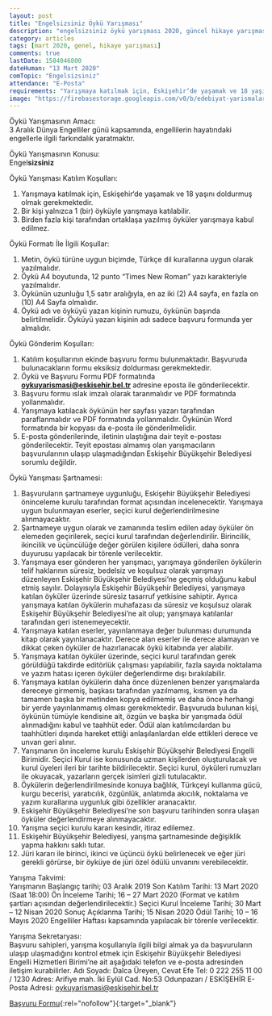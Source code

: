 ```yaml
---
layout: post
title: "Engelsizsiniz Öykü Yarışması"
description: "engelsizsiniz öykü yarışması 2020, güncel hikaye yarışması 2020"
category: articles
tags: [mart 2020, genel, hikaye yarışması]
comments: true
lastDate: 1584046800
dateHuman: "13 Mart 2020"
comTopic: "Engelsizsiniz"
attendance: "E-Posta"
requirements: "Yarışmaya katılmak için, Eskişehir‘de yaşamak ve 18 yaşını doldurmuş olmak gerekmektedir."
image: "https://firebasestorage.googleapis.com/v0/b/edebiyat-yarismalari.appspot.com/o/engelsizsiniz-oyku-yarismasi-2020.jpg?alt=media&token=72dd83dd-6871-4e56-af2f-44678da4befd"
---
```


Öykü Yarışmasının Amacı:  
3 Aralık Dünya Engelliler günü kapsamında, engellilerin hayatındaki engellerle ilgili farkındalık yaratmaktır.  

Öykü Yarışmasının Konusu:  
Engel**sizsiniz**

Öykü Yarışması Katılım Koşulları:  
1. Yarışmaya katılmak için, Eskişehir‘de yaşamak ve 18 yaşını doldurmuş olmak gerekmektedir.
2. Bir kişi yalnızca 1 (bir) öyküyle yarışmaya katılabilir.
3. Birden fazla kişi tarafından ortaklaşa yazılmış öyküler yarışmaya kabul edilmez.

Öykü Formatı İle İlgili Koşullar:  
1. Metin, öykü türüne uygun biçimde, Türkçe dil kurallarına uygun olarak yazılmalıdır.
2. Öykü A4 boyutunda, 12 punto “Times New Roman” yazı karakteriyle yazılmalıdır.
3. Öykünün uzunluğu 1,5 satır aralığıyla, en az iki (2) A4 sayfa, en fazla on (10) A4 Sayfa olmalıdır.
4. Öykü adı ve öyküyü yazan kişinin rumuzu, öykünün başında belirtilmelidir. Öyküyü yazan kişinin adı sadece başvuru formunda yer almalıdır.

Öykü Gönderim Koşulları:  
1. Katılım koşullarının ekinde başvuru formu bulunmaktadır. Başvuruda bulunacakların formu eksiksiz doldurması gerekmektedir.
2. Öykü ve Başvuru Formu PDF formatında **oykuyarismasi@eskisehir.bel.tr** adresine eposta ile gönderilecektir.
3. Başvuru formu ıslak imzalı olarak taranmalıdır ve PDF formatında yollanmalıdır.
4. Yarışmaya katılacak öykünün her sayfası yazarı tarafından paraflanmalıdır ve PDF formatında yollanmalıdır. Öykünün Word formatında bir kopyası da e-posta ile gönderilmelidir.
5. E-posta gönderilerinde, iletinin ulaştığına dair teyit e-postası gönderilecektir. Teyit epostası almamış olan yarışmacıların başvurularının ulaşıp ulaşmadığından Eskişehir Büyükşehir Belediyesi sorumlu değildir.

Öykü Yarışması Şartnamesi:  
1. Başvuruların şartnameye uygunluğu, Eskişehir Büyükşehir Belediyesi öninceleme kurulu tarafından format açısından incelenecektir. Yarışmaya uygun bulunmayan 
eserler, seçici kurul değerlendirilmesine alınmayacaktır.
2. Şartnameye uygun olarak ve zamanında teslim edilen aday öyküler ön elemeden geçirilerek, seçici kurul tarafından değerlendirilir. Birincilik, ikincilik ve üçüncülüğe değer görülen kişilere ödülleri, daha sonra duyurusu yapılacak bir törenle verilecektir.
3. Yarışmaya eser gönderen her yarışmacı, yarışmaya gönderilen öykülerin telif haklarının süresiz, bedelsiz ve koşulsuz olarak yarışmayı düzenleyen Eskişehir Büyükşehir Belediyesi’ne geçmiş olduğunu kabul etmiş sayılır. Dolayısıyla Eskişehir Büyükşehir Belediyesi, yarışmaya katılan öyküler üzerinde süresiz tasarruf yetkisine sahiptir. Ayrıca yarışmaya katılan öykülerin muhafazası da süresiz ve koşulsuz olarak Eskişehir Büyükşehir Belediyesi’ne ait olup; yarışmaya katılanlar tarafından geri istenemeyecektir.
4. Yarışmaya katılan eserler, yayınlanmaya değer bulunması durumunda kitap olarak yayınlanacaktır. Derece alan eserler ile derece alamayan ve dikkat çeken öyküler de hazırlanacak öykü kitabında yer alabilir.
5. Yarışmaya katılan öyküler üzerinde, seçici kurul tarafından gerek görüldüğü takdirde editörlük çalışması yapılabilir, fazla sayıda noktalama ve yazım hatası içeren öyküler değerlendirme dışı bırakılabilir.
6. Yarışmaya katılan öykülerin daha önce düzenlenen benzer yarışmalarda dereceye girmemiş, başkası tarafından yazılmamış, kısmen ya da tamamen başka bir metinden
kopya edilmemiş ve daha önce herhangi bir yerde yayınlanmamış olması gerekmektedir. Başvuruda bulunan kişi, öykünün tümüyle kendisine ait, özgün ve başka bir yarışmada ödül alınmadığını kabul ve taahhüt eder. Ödül alan katılımcılardan bu taahhütleri dışında hareket ettiği anlaşılanlardan elde ettikleri derece ve unvan geri alınır.
7. Yarışmanın ön inceleme kurulu Eskişehir Büyükşehir Belediyesi Engelli Birimidir. Seçici Kurul ise konusunda uzman kişilerden oluşturulacak ve kurul üyeleri ileri bir tarihte bildirilecektir. Seçici kurul, öyküleri rumuzları ile okuyacak, yazarların gerçek isimleri gizli tutulacaktır.
8. Öykülerin değerlendirilmesinde konuya bağlılık, Türkçeyi kullanma gücü, kurgu becerisi, yaratıcılık, özgünlük, anlatımda akıcılık, noktalama ve yazım kurallarına uygunluk gibi özellikler aranacaktır.
9. Eskişehir Büyükşehir Belediyesi’ne son başvuru tarihinden sonra ulaşan öyküler değerlendirmeye alınmayacaktır.
10. Yarışma seçici kurulu kararı kesindir, itiraz edilemez. 
11. Eskişehir Büyükşehir Belediyesi, yarışma şartnamesinde değişiklik yapma hakkını saklı tutar.
12. Jüri kararı ile birinci, ikinci ve üçüncü öykü belirlenecek ve eğer jüri gerekli görürse, bir öyküye de jüri özel ödülü unvanını verebilecektir.

Yarışma Takvimi:  
Yarışmanın Başlangıç tarihi; 03 Aralık 2019
Son Katılım Tarihi: 13 Mart 2020 (Saat 18:00)
Ön İnceleme Tarihi; 16 – 27 Mart 2020
(Format ve katılım şartları açısından değerlendirilecektir.)
Seçici Kurul İnceleme Tarihi; 30 Mart – 12 Nisan 2020
Sonuç Açıklanma Tarihi; 15 Nisan 2020
Ödül Tarihi; 10 – 16 Mayıs 2020 Engelliler Haftası kapsamında
yapılacak bir törenle verilecektir.

Yarışma Sekretaryası:  
Başvuru sahipleri, yarışma koşullarıyla ilgili bilgi almak ya da başvuruların ulaşıp ulaşmadığını kontrol etmek için Eskişehir Büyükşehir Belediyesi Engelli Hizmetleri Birimi’ne ait aşağıdaki telefon ve e-posta adresinden iletişim kurabilirler.
Adı Soyadı: Dalca Üreyen, Cevat Efe
Tel: 0 222 255 11 00 / 1230
Adres: Arifiye mah. İki Eylül Cad. No:53 Odunpazarı / ESKİŞEHİR
E-Posta Adresi: oykuyarismasi@eskisehir.bel.tr

[Başvuru Formu](https://firebasestorage.googleapis.com/v0/b/edebiyat-yarismalari.appspot.com/o/engelsizsiniz-oyku-yarismasi-basvuru-formu.pdf?alt=media&token=48a17212-e40d-48a6-99ab-e85799e89ad0){:rel="nofollow"}{:target="_blank"}